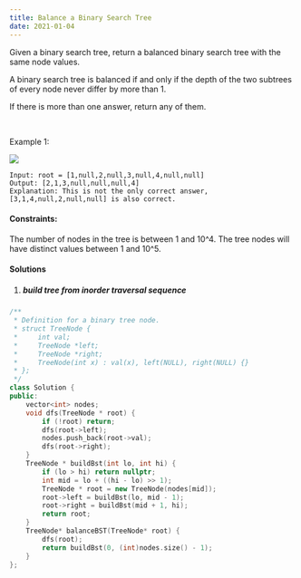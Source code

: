 ```yaml
---
title: Balance a Binary Search Tree
date: 2021-01-04
---
```

Given a binary search tree, return a balanced binary search tree with the same node values.

A binary search tree is balanced if and only if the depth of the two subtrees of every node never differ by more than 1.

If there is more than one answer, return any of them.

 

Example 1:

![](https://assets.leetcode.com/uploads/2019/08/22/1515_ex1_out.png)

```
Input: root = [1,null,2,null,3,null,4,null,null]
Output: [2,1,3,null,null,null,4]
Explanation: This is not the only correct answer, [3,1,4,null,2,null,null] is also correct.
```

#### Constraints:

The number of nodes in the tree is between 1 and 10^4.
The tree nodes will have distinct values between 1 and 10^5.


#### Solutions


1. ##### build tree from inorder traversal sequence


```cpp
/**
 * Definition for a binary tree node.
 * struct TreeNode {
 *     int val;
 *     TreeNode *left;
 *     TreeNode *right;
 *     TreeNode(int x) : val(x), left(NULL), right(NULL) {}
 * };
 */
class Solution {
public:
    vector<int> nodes;
    void dfs(TreeNode * root) {
        if (!root) return;
        dfs(root->left);
        nodes.push_back(root->val);
        dfs(root->right);
    }
    TreeNode * buildBst(int lo, int hi) {
        if (lo > hi) return nullptr;
        int mid = lo + ((hi - lo) >> 1);
        TreeNode * root = new TreeNode(nodes[mid]);
        root->left = buildBst(lo, mid - 1);
        root->right = buildBst(mid + 1, hi);
        return root;
    }
    TreeNode* balanceBST(TreeNode* root) {
        dfs(root);
        return buildBst(0, (int)nodes.size() - 1);
    }
};
```